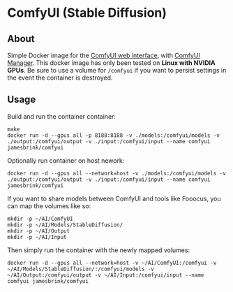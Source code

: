 # ComfyUI (Stable Diffusion)

## About

Simple Docker image for the [ComfyUI web interface][ComfyUI], with [ComfyUI Manager][ComfyUIManager]. This docker image has only been tested on **Linux with NVIDIA GPUs**. Be sure to use a volume for `/comfyui` if you want to persist settings in the event the container is destroyed.  

## Usage

Build and run the container container:  

```shell
make
docker run -d --gpus all -p 8188:8188 -v ./models:/comfyui/models -v ./output:/comfyui/output -v ./input:/comfyui/input --name comfyui jamesbrink/comfyui
```

Optionally run container on host nework:  

```shell
docker run -d --gpus all --network=host -v ./models:/comfyui/models -v ./output:/comfyui/output -v ./input:/comfyui/input --name comfyui jamesbrink/comfyui
```

If you want to share models between ComfyUI and tools like Fooocus, you can map the volumes like so:  

```shell
mkdir -p ~/AI/ComfyUI
mkdir -p ~/AI/Models/StableDiffusion/
mkdir -p ~/AI/Output
mkdir -p ~/AI/Input
```

Then simply run the container with the newly mapped volumes:  

```shell
docker run -d --gpus all --network=host -v ~/AI/ComfyUI:/comfyui -v ~/AI/Models/StableDiffusion/:/comfyui/models -v ~/AI/Output:/comfyui/output -v ~/AI/Input:/comfyui/input --name comfyui jamesbrink/comfyui
```

[ComfyUI]: https://github.com/comfyanonymous/ComfyUI
[ComfyUIManager]: https://github.com/ltdrdata/ComfyUI-Manager